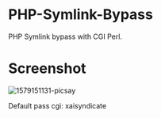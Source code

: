 # PHP-Symlink-Bypass

PHP Symlink bypass with CGI Perl.

# Screenshot
![1579151131-picsay](https://user-images.githubusercontent.com/54710482/72497418-07ac4380-385f-11ea-85ec-5de88121febf.jpg)


Default pass cgi: xaisyndicate
